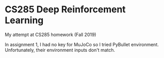 # CS285 Deep Reinforcement Learning
My attempt at CS285 homework (Fall 2019)

In assignment 1, I had no key for MuJoCo so I tried PyBullet environment. Unfortunately, their environment inputs don't match.

